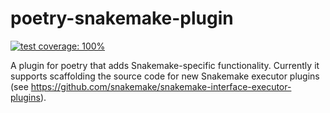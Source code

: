 # poetry-snakemake-plugin

[![test coverage: 100%](https://img.shields.io/badge/test%20coverage-100%25-green)](https://github.com/yte-template-engine/yte/blob/main/pyproject.toml#L30)

A plugin for poetry that adds Snakemake-specific functionality.
Currently it supports scaffolding the source code for new Snakemake executor plugins (see https://github.com/snakemake/snakemake-interface-executor-plugins).